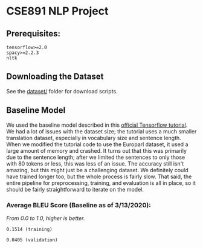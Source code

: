 # CSE891 NLP Project

## Prerequisites:

```
tensorflow>=2.0
spacy>=2.2.3
nltk
```

## Downloading the Dataset

See the [dataset/](dataset) folder for download scripts.

## Baseline Model
We used the baseline model described in this [official Tensorflow tutorial](https://www.tensorflow.org/tutorials/text/nmt_with_attention).
We had a lot of issues with the dataset size; the tutorial uses a much smaller translation dataset, especially in vocabulary size and sentence length.
When we modified the tutorial code to use the Europarl dataset, it used a large amount of memory and crashed. It turns out that this was primarily due to the sentence length;
after we limited the sentences to only those with 80 tokens or less, this was less of an issue. The accuracy still isn't amazing, but this might just be
a challenging dataset. We definitely could have trained longer too, but the whole process is fairly slow. 
That said, the entire pipeline for preprocessing, training, and evaluation is all in place, so it should be fairly straightforward to iterate on the model.

### Average BLEU Score (Baseline as of 3/13/2020):
_From 0.0 to 1.0, higher is better._

```0.1514 (training)```

```0.0405 (validation)```

